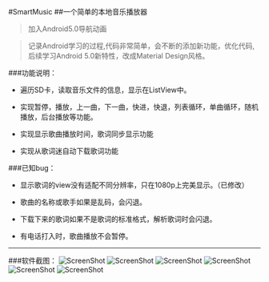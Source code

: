 #SmartMusic
##一个简单的本地音乐播放器
>加入Android5.0导航动画

>记录Android学习的过程,代码非常简单，会不断的添加新功能，优化代码,
后续学习Android 5.0新特性，改成Material Design风格。

###功能说明：
- 遍历SD卡，读取音乐文件的信息，显示在ListView中。

- 实现暂停，播放，上一曲，下一曲，快进，快退，列表循环，单曲循环，随机播放，后台播放等功能。

- 实现显示歌曲播放时间，歌词同步显示功能

- 实现从歌词迷自动下载歌词功能

###已知bug：
- 显示歌词的view没有适配不同分辨率，只在1080p上完美显示。（已修改）

- 歌曲的名称或歌手如果是乱码，会闪退。

- 下载下来的歌词如果不是歌词的标准格式，解析歌词时会闪退。

- 有电话打入时，歌曲播放不会暂停。

- - - - - - - - - - - - - - - - - - - - - - - - - - - - - - - -
###软件截图：
![ScreenShot](https://github.com/Panl/SmartMusic/blob/master/ScreenShots/SmartMusic_1.png)
![ScreenShot](https://github.com/Panl/SmartMusic/blob/master/ScreenShots/SmartMusic_2.png)
![ScreenShot](https://github.com/Panl/SmartMusic/blob/master/ScreenShots/SmartMusic_3.png)
![ScreenShot](https://github.com/Panl/SmartMusic/blob/master/ScreenShots/SmartMusic_4.png)
![ScreenShot](https://github.com/Panl/SmartMusic/blob/master/ScreenShots/SmartMusic_5.png)
![ScreenShot](https://github.com/Panl/SmartMusic/blob/master/ScreenShots/SmartMusic_6.png)
